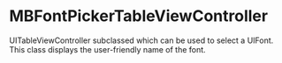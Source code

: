 MBFontPickerTableViewController
===============================

UITableViewController subclassed which can be used to select a UIFont. This class displays the user-friendly name of the font.